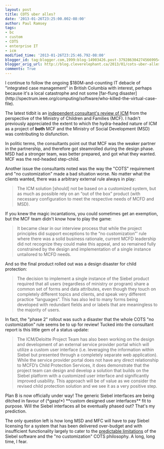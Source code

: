 ```yaml
---
layout: post
title: COTS uber alles?
date: '2013-01-26T23:25:00.002-08:00'
author: Paul Ramsey
tags:
- bc
- custom
- COTS
- enterprise IT
- icm
modified_time: '2013-01-26T23:25:46.792-08:00'
blogger_id: tag:blogger.com,1999:blog-14903426.post-3792863042745669954
blogger_orig_url: http://blog.cleverelephant.ca/2013/01/cots-uber-alles.html
comments: True
---
```


<p>I continue to follow the ongoing $180M-and-counting IT debacle of "integrated case management" in British Columbia with interest, perhaps because it's a local catastrophe and not some [far-flung disaster](http://spectrum.ieee.org/computing/software/who-killed-the-virtual-case-file).

The latest tidbit is an [independent consultant's review of ICM](http://www.integratedcasemanagement.gov.bc.ca/documents/icm-mcfd-iar.pdf) from the perspective of the Ministry of Children and Families (MCF). I hadn't previously appreciated the extent to which the hydra-headed nature of ICM as a project of **both** MCF and the Ministry of Social Development (MSD) was contributing to disfunction.

In politic terms, the consultants point out that MCF was the weaker partner in the partnership, and therefore got steamrolled during the design phase. MSD had a stronger team, was better prepared, and got what they wanted. MCF was the red-headed step-child.

Another issue the consultants noted was the way the "COTS" requirement and "no customization" made a bad situation worse. No matter what the clients wanted, there was a arbitrary external rule always in play:</p> 

<blockquote>The ICM solution [should] not be based on a customized system, but as much as possible rely on an “out of the box” product (with necessary configuration to meet the respective needs of MCFD and MSD).</blockquote>

 <p>If you knew the magic incantations, you could sometimes get an exemption, but the MCF team didn't know how to play the game:</p> 

<blockquote>It became clear in our interview process that while the project principles did support exceptions to the “no customization”’ rule where there was a solid business rationale, current MCFD leadership did not recognize they could make this appeal, and so remained fully constrained by the design and implementation of a single instance untailored to MCFD needs.</blockquote>

 <p>And so the final product rolled out was a design disaster for child protection:  

<blockquote>The decision to implement a single instance of the Siebel product required that all users (regardless of ministry or program) share a common set of forms and data attributes, even though they touch on completely different topics and clients, and speak very different practice “languages”. This has also led to many forms being developed with redundant fields and or labels that are meaningless to the majority of users.</blockquote>

 <p>In fact, the "phase 2" rollout was such a disaster that the whole COTS "no customization" rule seems be to up for review! Tucked into the consultant report is this little gem of a status update:</p> 

<blockquote>The ICM/Deloitte Project Team has also been working on the design and development of an external service provider portal which will utilize a custom user interface (i.e. leveraging the information within Siebel but presented through a completely separate web application). While the service provider portal does not have any direct relationship to MCFD’s Child Protection Services, it does demonstrate that the project team can design and develop a solution that builds on the Siebel platform with a customized user interface and significantly improved usability. This approach will be of value as we consider the revised child protection solution and we see it as a very positive step.</blockquote>

 <p>Plan B is now officially under way! The generic Siebel interfaces are being ditched in favour of (*gasp!*) **custom designed user interfaces** fit to purpose. Will the Siebel interfaces all be eventually phased out? That's my prediction.

The only question left is how long MSD and MFC will have to pay Siebel licensing for a system that has been delivered over-budget and with insufficient functionality largely to cater to the [predictable limitations](http://www.destinationcrm.com/Articles/Columns-Departments/Customer-Centricity/The-Siebel-Effect-And-Its-Survivors-68077.aspx) of the Siebel software and the "no customization" COTS philosophy. A long, long time, I fear.</p>